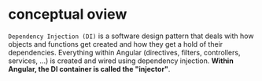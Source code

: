 # conceptual oview

`Dependency Injection (DI)` is a software design pattern that deals with how objects and functions get created and how they get a hold of their dependencies. Everything within Angular (directives, filters, controllers, services, ...) is created and wired using dependency injection. **Within Angular, the DI container is called the "injector"**.